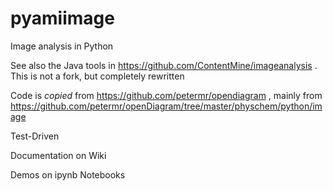 # pyamiimage
Image analysis in Python

See also the Java tools in https://github.com/ContentMine/imageanalysis . This is not a fork, but completely rewritten

Code is *copied* from https://github.com/petermr/opendiagram , mainly from https://github.com/petermr/openDiagram/tree/master/physchem/python/image

Test-Driven

Documentation on Wiki

Demos on ipynb Notebooks



